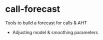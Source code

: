 # call-forecast
Tools to build a forecast for calls &amp; AHT

- Adjusting model & smoothing parameters

